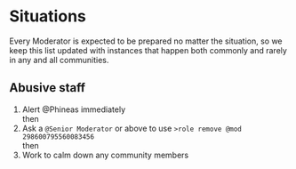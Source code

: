 # Situations
Every Moderator is expected to be prepared no matter the situation, so we keep this list updated with instances that happen both commonly and rarely in any and all communities.

## Abusive staff
 1. Alert @Phineas immediately  
 then
 2. Ask a `@Senior Moderator` or above to use `>role remove @mod 298600795560083456`  
 then
 3. Work to calm down any community members
